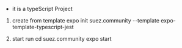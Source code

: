 - it is a typeScript Project

1. create from template
expo init suez.community --template expo-template-typescript-jest

2. start run 
cd suez.community
expo start

